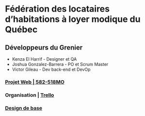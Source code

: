# Fédération des locataires d’habitations à loyer modique du Québec

## Développeurs du Grenier

* Kenza El Harrif - Designer et QA
* Joshua Gonzalez-Barrera - PO et Scrum Master
* Victor Gileau - Dev back-end et DevOp

### [Projet Web | 582-518MO](https://tim-montmorency.com/timdoc/582-518MO/projet/)

### Organisation | [Trello](https://trello.com/b/j5wTX283/les-développeurs-du-grenier)

### [Design de base](https://www.figma.com/design/5NtbHqwnjz5tTyJu4latyK/Accueil_version_view?node-id=0-1&t=DVtVDRJMrRcyHtYl-1)
